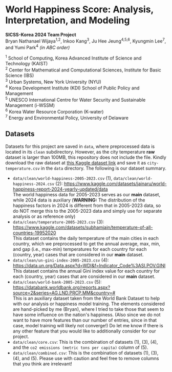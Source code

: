 # World Happiness Score: Analysis, Interpretation, and Modeling
__SICSS-Korea 2024 Team Project__  
Bryan Nathanael Wijaya<sup>1,2</sup>, Inkoo Kang<sup>3</sup>, Ju Hee Jeung<sup>4,5,6</sup>, Kyungmin Lee<sup>7</sup>, and Yumi Park<sup>4</sup> *(in ABC order)*  

<sup>1</sup> School of Computing, Korea Advanced Institute of Science and Technology (KAIST)  
<sup>2</sup> Center for Mathematical and Computational Sciences, Institute for Basic Science (IBS)  
<sup>3</sup> Urban Systems, New York University (NYU)  
<sup>4</sup> Korea Development Institute (KDI) School of Public Policy and Management  
<sup>5</sup> UNESCO International Centre for Water Security and Sustainable Management (i-WSSM)  
<sup>6</sup> Korea Water Resource Corporation (K-water)  
<sup>7</sup> Energy and Environmental Policy, University of Delaware  

## Datasets
Datasets for this project are saved in `data`, where preprocessed data is located in its `clean` subdirectory. However, as the city temperature __raw__ dataset is larger than 100MB, this repository does not include the file. Kindly download the raw dataset at [this Kaggle dataset link](https://www.kaggle.com/datasets/subhamjain/temperature-of-all-countries-19952020) and save it as `city-temperature.csv` in the `data` directory. The following is our dataset summary.

- `data/clean/world-happiness-2005-2023.csv` (1), `data/clean/world-happiness-2024.csv` (2): https://www.kaggle.com/datasets/jainaru/world-happiness-report-2024-yearly-updated/data <br>The world happiness data for 2005-2023 serves as our <b>main</b> dataset, while 2024 data is auxiliary (<b>WARNING:</b> The distribution of the happiness factors in 2024 is different from that in 2005-2023 data, so do NOT merge this to the 2005-2023 data and simply use for separate analysis or as reference only)  
- `data/clean/temperature-2005-2023.csv` (3): https://www.kaggle.com/datasets/subhamjain/temperature-of-all-countries-19952020 <br>This dataset contains the daily temperature of the main cities in each country, which we preprocessed to get the annual average, max, min, and gap (i.e., max-min) temperatures for each country for each (country, year) cases that are considered in our <b>main</b> dataset.
- `data/clean/un-gini-index-2005-2023.csv` (4): https://data.un.org/Data.aspx?d=WDI&f=Indicator_Code%3ASI.POV.GINI <br>This dataset contains the annual Gini index value for each country for each (country, year) cases that are considered in our <b>main</b> dataset.
- `data/clean/world-bank-2005-2023.csv` (5): https://databank.worldbank.org/reports.aspx?source=2&series=AG.LND.PRCP.MM&country=# <br>This is an auxiliary dataset taken from the World Bank Dataset to help with our analysis or happiness model training. The elements considered are hand-picked by me (Bryan), where I tried to take those that seem to have some influence on the nation's happiness. (Also since we do not want to have more features than our number of entries, since in that case, model training will likely not converge!) Do let me know if there is any other feature that you would like to additionally consider for our project.
- `data/clean/core.csv`: This is the combination of datasets (1), (3), (4), and the `co2 emissions (metric tons per capita)` column of (5). 
- `data/clean/combined.csv`: This is the combination of datasets (1), (3), (4), and (5). Please use with caution and feel free to remove columns that you think are irrelevant!
